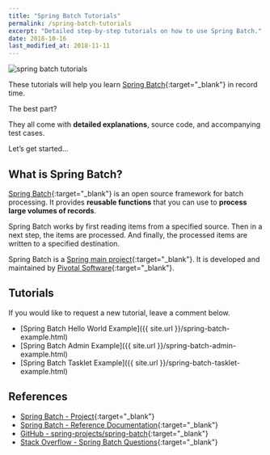 ```yaml
---
title: "Spring Batch Tutorials"
permalink: /spring-batch-tutorials
excerpt: "Detailed step-by-step tutorials on how to use Spring Batch."
date: 2018-10-16
last_modified_at: 2018-11-11
---
```


<img src="{{ site.url }}/assets/images/spring-batch/spring-batch-tutorials.png" alt="spring batch tutorials" class="align-right title-image">

These tutorials will help you learn [Spring Batch](https://spring.io/projects/spring-batch){:target="_blank"} in record time.

The best part?

They all come with **detailed explanations**, source code, and accompanying test cases.

Let’s get started…

## What is Spring Batch?

[Spring Batch](https://en.wikipedia.org/wiki/Spring_Batch){:target="_blank"} is an open source framework for batch processing. It provides **reusable functions** that you can use to **process large volumes of records**.

Spring Batch works by first reading items from a specified source. Then in a next step, the items are processed. And finally, the processed items are written to a specified destination.

Spring Batch is a [Spring main project](https://spring.io/projects){:target="_blank"}. It is developed and maintained by [Pivotal Software](https://pivotal.io/){:target="_blank"}.

## Tutorials

If you would like to request a new tutorial, leave a comment below.

* [Spring Batch Hello World Example]({{ site.url }}/spring-batch-example.html)
* [Spring Batch Admin Example]({{ site.url }}/spring-batch-admin-example.html)
* [Spring Batch Tasklet Example]({{ site.url }}/spring-batch-tasklet-example.html)

## References

* [Spring Batch - Project](https://spring.io/projects/spring-batch){:target="_blank"}
* [Spring Batch - Reference Documentation](https://spring.io/projects/spring-batch#learn){:target="_blank"}
* [GitHub - spring-projects/spring-batch](https://github.com/spring-projects/spring-batch){:target="_blank"}
* [Stack Overflow - Spring Batch Questions](https://stackoverflow.com/questions/tagged/spring-batch){:target="_blank"}
